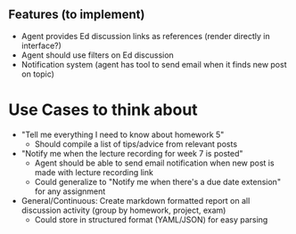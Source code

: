 ## Features (to implement)
- Agent provides Ed discussion links as references (render directly in interface?)
- Agent should use filters on Ed discussion
- Notification system (agent has tool to send email when it finds new post on topic)

# Use Cases to think about
- "Tell me everything I need to know about homework 5"
    - Should compile a list of tips/advice from relevant posts
- "Notify me when the lecture recording for week 7 is posted"
    - Agent should be able to send email notification when new post is made with lecture recording link
    - Could generalize to "Notify me when there's a due date extension" for any assignment
- General/Continuous: Create markdown formatted report on all discussion activity (group by homework, project, exam)
    - Could store in structured format (YAML/JSON) for easy parsing